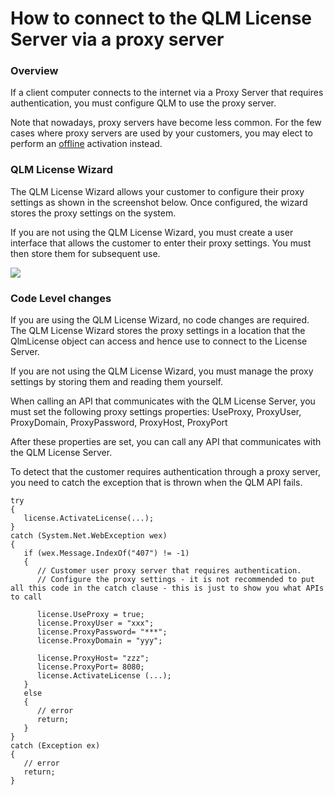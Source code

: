 # How to connect to the QLM License Server via a proxy server

### Overview <a href="#h_01hd6dqv6t8t3wmmzfntpvw0er" id="h_01hd6dqv6t8t3wmmzfntpvw0er"></a>

If a client computer connects to the internet via a Proxy Server that requires authentication, you must configure QLM to use the proxy server.

Note that nowadays, proxy servers have become less common. For the few cases where proxy servers are used by your customers, you may elect to perform an [offline](https://support.soraco.co/hc/en-us/articles/200754044) activation instead.

### QLM License Wizard <a href="#h_01hd6drv2qrrv4tq9k5g98mmrn" id="h_01hd6drv2qrrv4tq9k5g98mmrn"></a>

The QLM License Wizard allows your customer to configure their proxy settings as shown in the screenshot below. Once configured, the wizard stores the proxy settings on the system.&#x20;

If you are not using the QLM License Wizard, you must create a user interface that allows the customer to enter their proxy settings. You must then store them for subsequent use.

![](https://support.soraco.co/hc/article\_attachments/20196071499540)

### Code Level changes <a href="#id-01hd6dsmdybs2fc4rcybn8hmqs" id="id-01hd6dsmdybs2fc4rcybn8hmqs"></a>

If you are using the QLM License Wizard, no code changes are required. The QLM License Wizard stores the proxy settings in a location that the QlmLicense object can access and hence use to connect to the License Server.

If you are not using the QLM License Wizard, you must manage the proxy settings by storing them and reading them yourself.

When calling an API that communicates with the QLM License Server, you must set the following proxy settings properties: UseProxy, ProxyUser, ProxyDomain, ProxyPassword, ProxyHost, ProxyPort&#x20;

After these properties are set, you can call any API that communicates with the QLM License Server.

To detect that the customer requires authentication through a proxy server, you need to catch the exception that is thrown when the QLM API fails.

```
try
{  
   license.ActivateLicense(...);
}
catch (System.Net.WebException wex)
{   
   if (wex.Message.IndexOf("407") != -1)
   {
      // Customer user proxy server that requires authentication.
      // Configure the proxy settings - it is not recommended to put all this code in the catch clause - this is just to show you what APIs to call

      license.UseProxy = true;
      license.ProxyUser = "xxx";
      license.ProxyPassword= "***";
      license.ProxyDomain = "yyy";

      license.ProxyHost= "zzz";
      license.ProxyPort= 8080;
      license.ActivateLicense (...);
   }
   else
   {
      // error
      return;
   }
}
catch (Exception ex)
{
   // error
   return;
}
```
